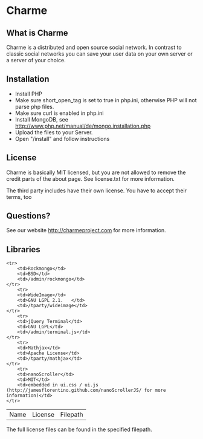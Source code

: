 ﻿# Charme

## What is Charme

Charme is a distributed and open source social network. In contrast to classic social networks you can save your user data on your own server or a server of your choice.

## Installation

  * Install PHP
  * Make sure short_open_tag is set to true in php.ini, otherwise 
    PHP will not parse php files. 
  *  Make sure curl is enabled in php.ini
  * Install MongoDB, see http://www.php.net/manual/de/mongo.installation.php
  *  Upload the files to your Server.
  *  Open "/install" and follow instructions

## License

Charme is basically MIT licensed, but you are not
allowed to remove the credit parts of the about page.
See license.txt for more information.

The third party includes have their own license.
You have to accept their terms, too

## Questions?

See our website http://charmeproject.com
for more information.


## Libraries


<table>
    <tr>
        <td>Name</td>
        <td>License</td>
        <td>Filepath</td>
    </tr>

    <tr>
        <td>Rockmongo</td>
        <td>BSD</td>
        <td>/admin/rockmongo</td>
    </tr>
        <tr>
        <td>WideImage</td>
        <td>GNU LGPL 2.1.	</td>
        <td>/tparty/wideimage</td>
    </tr>
        <tr>
        <td>jQuery Terminal</td>
        <td>GNU LGPL</td>
        <td>/admin/terminal.js</td>
    </tr>
        <tr>
        <td>Mathjax</td>
        <td>Apache License</td>
        <td>/tparty/mathjax</td>
    </tr>
        <tr>
        <td>nanoScroller</td>
        <td>MIT</td>
        <td>embedded in ui.css / ui.js (http://jamesflorentino.github.com/nanoScrollerJS/ for more information)</td>
    </tr>
</table>


The full license files can be found in the specified filepath.